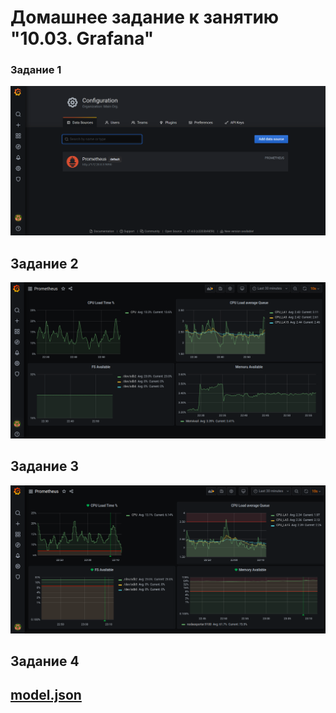 # Домашнее задание к занятию "10.03. Grafana"


### Задание 1
![img.png](img.png)
## Задание 2
![img_1.png](img_1.png)
## Задание 3
![img_2.png](img_2.png)
## Задание 4
[model.json](./model.json)
---
